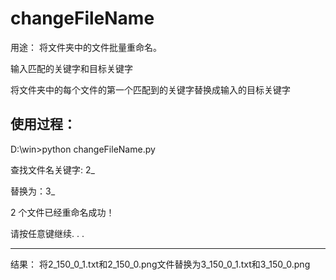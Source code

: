 # changeFileName
用途：
将文件夹中的文件批量重命名。

输入匹配的关键字和目标关键字

将文件夹中的每个文件的第一个匹配到的关键字替换成输入的目标关键字

使用过程：
-----------------------------
D:\win>python changeFileName.py

查找文件名关键字: 2_

替换为：3_  

2 个文件已经重命名成功！

请按任意键继续. . .

--------------------------
结果：
将2_150_0_1.txt和2_150_0.png文件替换为3_150_0_1.txt和3_150_0.png

    
